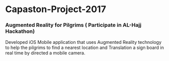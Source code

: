 # Capaston-Project-2017
### Augmented Reality for Pilgrims ( Participate in AL-Hajj Hackathon)
Developed iOS Mobile application that uses Augmented Reality technology to help the pilgrims to find a nearest location and Translation a sign board in real time by directed a mobile camera. 

